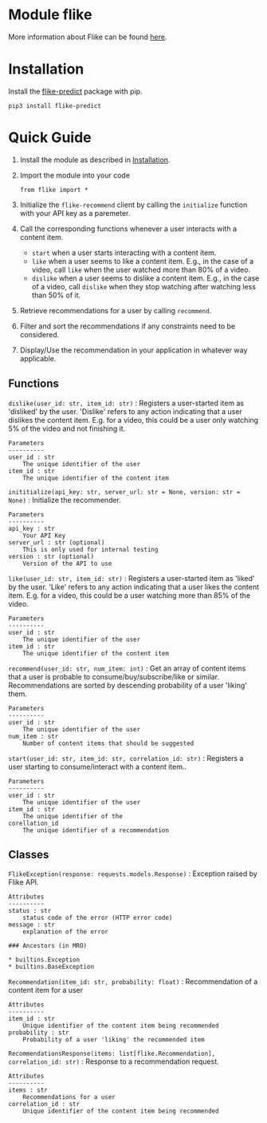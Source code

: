 # Module flike

More information about Flike can be found [here](https://goflike.app).

# Installation

Install the [flike-predict](https://pypi.org/project/flike-predict/) package with pip.

`pip3 install flike-predict`

# Quick Guide

1. Install the module as described in [Installation](#installation).
2. Import the module into your code

    `from flike import *`

3. Initialize the `flike-recommend` client by calling the `initialize` function with your API key as a paremeter.
4. Call the corresponding functions whenever a user interacts with a content item.
    - `start` when a user starts interacting with a content item.
    - `like` when a user seems to like a content item. E.g., in the case of a video, call `like` when the user watched more than 80% of a video.
    - `dislike` when a user seems to dislike a content item. E.g., in the case of a video, call `dislike` when they stop watching after watching less than 50% of it.
5. Retrieve recommendations for a user by calling `recommend`.
6. Filter and sort the recommendations if any constraints need to be considered.
7. Display/Use the recommendation in your application in whatever way applicable.

## Functions

`dislike(user_id: str, item_id: str)`
: Registers a user-started item as 'disliked' by the user.
'Dislike' refers to any action indicating that a user dislikes the content item.
E.g. for a video, this could be a user only watching 5% of the video and not finishing it.

    Parameters
    ----------
    user_id : str
        The unique identifier of the user
    item_id : str
        The unique identifier of the content item

`inititialize(api_key: str, server_url: str = None, version: str = None)`
: Initialize the recommender.

    Parameters
    ----------
    api_key : str
        Your API Key
    server_url : str (optional)
        This is only used for internal testing
    version : str (optional)
        Version of the API to use

`like(user_id: str, item_id: str)`
: Registers a user-started item as 'liked' by the user.
'Like' refers to any action indicating that a user likes the content item.
E.g. for a video, this could be a user watching more than 85% of the video.

    Parameters
    ----------
    user_id : str
        The unique identifier of the user
    item_id : str
        The unique identifier of the content item

`recommend(user_id: str, num_item: int)`
: Get an array of content items that a user is probable to consume/buy/subscribe/like or similar.
Recommendations are sorted by descending probability of a user 'liking' them.

    Parameters
    ----------
    user_id : str
        The unique identifier of the user
    num_item : str
        Number of content items that should be suggested

`start(user_id: str, item_id: str, correlation_id: str)`
: Registers a user starting to consume/interact with a content item..

    Parameters
    ----------
    user_id : str
        The unique identifier of the user
    item_id : str
        The unique identifier of the
    corellation_id
        The unique identifier of a recommendation

## Classes

`FlikeException(response: requests.models.Response)`
: Exception raised by Flike API.

    Attributes
    ----------
    status : str
        status code of the error (HTTP error code)
    message : str
        explanation of the error

    ### Ancestors (in MRO)

    * builtins.Exception
    * builtins.BaseException

`Recommendation(item_id: str, probability: float)`
: Recommendation of a content item for a user

    Attributes
    ----------
    item_id : str
        Unique identifier of the content item being recommended
    probability : str
        Probability of a user 'liking' the recommended item

`RecommendationsResponse(items: list[flike.Recommendation], correlation_id: str)`
: Response to a recommendation request.

    Attributes
    ----------
    items : str
        Recommendations for a user
    correlation_id : str
        Unique identifier of the content item being recommended
